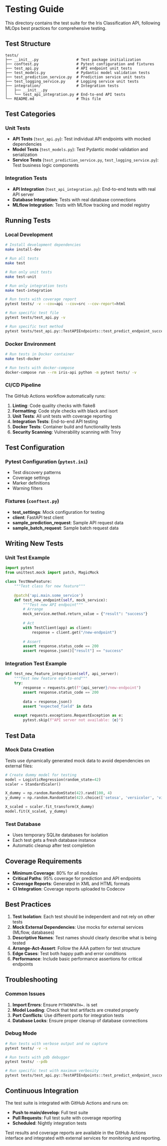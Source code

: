# Testing Guide

This directory contains the test suite for the Iris Classification API, following MLOps best practices for comprehensive testing.

## Test Structure

```
tests/
├── __init__.py                 # Test package initialization
├── conftest.py                 # Pytest configuration and fixtures
├── test_api.py                 # API endpoint unit tests
├── test_models.py              # Pydantic model validation tests
├── test_prediction_service.py  # Prediction service unit tests
├── test_logging_service.py     # Logging service unit tests
├── integration/                # Integration tests
│   ├── __init__.py
│   └── test_api_integration.py # End-to-end API tests
└── README.md                   # This file
```

## Test Categories

### Unit Tests
- **API Tests** (`test_api.py`): Test individual API endpoints with mocked dependencies
- **Model Tests** (`test_models.py`): Test Pydantic model validation and serialization
- **Service Tests** (`test_prediction_service.py`, `test_logging_service.py`): Test business logic components

### Integration Tests
- **API Integration** (`test_api_integration.py`): End-to-end tests with real API server
- **Database Integration**: Tests with real database connections
- **MLflow Integration**: Tests with MLflow tracking and model registry

## Running Tests

### Local Development

```bash
# Install development dependencies
make install-dev

# Run all tests
make test

# Run only unit tests
make test-unit

# Run only integration tests
make test-integration

# Run tests with coverage report
pytest tests/ -v --cov=api --cov=src --cov-report=html

# Run specific test file
pytest tests/test_api.py -v

# Run specific test method
pytest tests/test_api.py::TestAPIEndpoints::test_predict_endpoint_success -v
```

### Docker Environment

```bash
# Run tests in Docker container
make test-docker

# Run tests with docker-compose
docker-compose run --rm iris-api python -m pytest tests/ -v
```

### CI/CD Pipeline

The GitHub Actions workflow automatically runs:
1. **Linting**: Code quality checks with flake8
2. **Formatting**: Code style checks with black and isort
3. **Unit Tests**: All unit tests with coverage reporting
4. **Integration Tests**: End-to-end API testing
5. **Docker Tests**: Container build and functionality tests
6. **Security Scanning**: Vulnerability scanning with Trivy

## Test Configuration

### Pytest Configuration (`pytest.ini`)
- Test discovery patterns
- Coverage settings
- Marker definitions
- Warning filters

### Fixtures (`conftest.py`)
- **test_settings**: Mock configuration for testing
- **client**: FastAPI test client
- **sample_prediction_request**: Sample API request data
- **sample_batch_request**: Sample batch request data

## Writing New Tests

### Unit Test Example

```python
import pytest
from unittest.mock import patch, MagicMock

class TestNewFeature:
    """Test class for new feature"""
    
    @patch('api.main.some_service')
    def test_new_endpoint(self, mock_service):
        """Test new API endpoint"""
        # Arrange
        mock_service.method.return_value = {"result": "success"}
        
        # Act
        with TestClient(app) as client:
            response = client.get("/new-endpoint")
        
        # Assert
        assert response.status_code == 200
        assert response.json()["result"] == "success"
```

### Integration Test Example

```python
def test_new_feature_integration(self, api_server):
    """Test new feature end-to-end"""
    try:
        response = requests.get(f"{api_server}/new-endpoint")
        assert response.status_code == 200
        
        data = response.json()
        assert "expected_field" in data
        
    except requests.exceptions.RequestException as e:
        pytest.skip(f"API server not available: {e}")
```

## Test Data

### Mock Data Creation
Tests use dynamically generated mock data to avoid dependencies on external files:

```python
# Create dummy model for testing
model = LogisticRegression(random_state=42)
scaler = StandardScaler()

X_dummy = np.random.RandomState(42).rand(100, 4)
y_dummy = np.random.RandomState(42).choice(['setosa', 'versicolor', 'virginica'], 100)

X_scaled = scaler.fit_transform(X_dummy)
model.fit(X_scaled, y_dummy)
```

### Test Database
- Uses temporary SQLite databases for isolation
- Each test gets a fresh database instance
- Automatic cleanup after test completion

## Coverage Requirements

- **Minimum Coverage**: 80% for all modules
- **Critical Paths**: 95% coverage for prediction and API endpoints
- **Coverage Reports**: Generated in XML and HTML formats
- **CI Integration**: Coverage reports uploaded to Codecov

## Best Practices

1. **Test Isolation**: Each test should be independent and not rely on other tests
2. **Mock External Dependencies**: Use mocks for external services (MLflow, databases)
3. **Descriptive Names**: Test names should clearly describe what is being tested
4. **Arrange-Act-Assert**: Follow the AAA pattern for test structure
5. **Edge Cases**: Test both happy path and error conditions
6. **Performance**: Include basic performance assertions for critical endpoints

## Troubleshooting

### Common Issues

1. **Import Errors**: Ensure `PYTHONPATH=.` is set
2. **Model Loading**: Check that test artifacts are created properly
3. **Port Conflicts**: Use different ports for integration tests
4. **Database Locks**: Ensure proper cleanup of database connections

### Debug Mode

```bash
# Run tests with verbose output and no capture
pytest tests/ -v -s

# Run tests with pdb debugger
pytest tests/ --pdb

# Run specific test with maximum verbosity
pytest tests/test_api.py::TestAPIEndpoints::test_predict_endpoint_success -vvv
```

## Continuous Integration

The test suite is integrated with GitHub Actions and runs on:
- **Push to main/develop**: Full test suite
- **Pull Requests**: Full test suite with coverage reporting
- **Scheduled**: Nightly integration tests

Test results and coverage reports are available in the GitHub Actions interface and integrated with external services for monitoring and reporting.